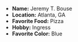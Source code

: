 - **Name:** Jeremy T. Bouse
- **Location:** Atlanta, GA
- **Favorite Food:** Pizza
- **Hobby:** Ingress
- **Favorite Color:** Blue
